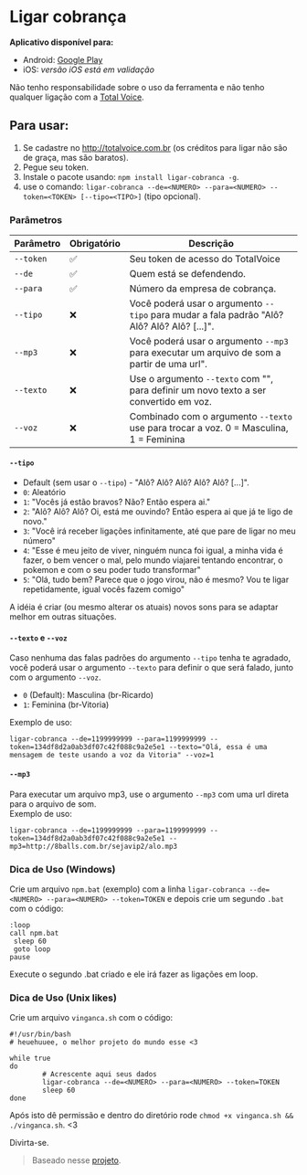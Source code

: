 # Ligar cobrança

**Aplicativo disponível para:**

- Android: [Google Play](https://play.google.com/store/apps/details?id=io.ligarcobranca.gtokai)
- iOS: *versão iOS está em validação*  

Não tenho responsabilidade sobre o uso da ferramenta e não tenho qualquer ligação com a [Total Voice](http://totalvoice.com.br).

## Para usar:

1. Se cadastre no http://totalvoice.com.br (os créditos para ligar não são de graça, mas são baratos).
2. Pegue seu token.
3. Instale o pacote usando: `npm install ligar-cobranca -g`.
4. use o comando: `ligar-cobranca --de=<NUMERO> --para=<NUMERO> --token=<TOKEN> [--tipo=<TIPO>]` (tipo opcional).

### Parâmetros

| Parâmetro | Obrigatório        | Descrição                                                                                    |
|-----------|--------------------|----------------------------------------------------------------------------------------------|
| `--token` | :white_check_mark: | Seu token de acesso do TotalVoice                                                            |
| `--de`    | :white_check_mark: | Quem está se defendendo.                                                                     |
| `--para`  | :white_check_mark: | Número da empresa de cobrança.                                                               |
| `--tipo`  | :x:                | Você poderá usar o argumento `--tipo` para mudar a fala padrão "Alô? Alô? Alô? Alô? [...]".  |
| `--mp3`   | :x:                | Você poderá usar o argumento `--mp3` para executar um arquivo de som a partir de uma url".   |
| `--texto` | :x:                | Use o argumento `--texto` com "", para definir um novo texto a ser convertido em voz.        |
| `--voz`   | :x:                | Combinado com o argumento `--texto` use para trocar a voz. 0 = Masculina, 1 = Feminina       |


#### `--tipo`

- Default (sem usar o `--tipo`) - "Alô? Alô? Alô? Alô? Alô? [...]".
- `0`: Aleatório  
- `1`: "Vocês já estão bravos? Não? Então espera ai."  
- `2`: "Alô? Alô? Alô? Oi, está me ouvindo? Então espera ai que já te ligo de novo."  
- `3`: "Você irá receber ligações infinitamente, até que pare de ligar no meu número"  
- `4`: "Esse é meu jeito de viver, ninguém nunca foi igual, a minha vida é fazer, o bem vencer o mal, pelo mundo viajarei tentando encontrar, o pokemon e com o seu poder tudo transformar"  
- `5`: "Olá, tudo bem? Parece que o jogo virou, não é mesmo? Vou te ligar repetidamente, igual vocês fazem comigo"  
  
A idéia é criar (ou mesmo alterar os atuais) novos sons para se adaptar melhor em outras situações.  
  
#### `--texto` e `--voz`  
  
Caso nenhuma das falas padrões do argumento `--tipo` tenha te agradado, você poderá usar o argumento `--texto` para definir o que será falado, junto com o argumento `--voz`.

- `0` (Default): Masculina (br-Ricardo)  
- `1`: Feminina (br-Vitoria)

Exemplo de uso:  
  
`ligar-cobranca --de=1199999999 --para=1199999999 --token=134df8d2a0ab3df07c42f088c9a2e5e1 --texto="Olá, essa é uma mensagem de teste usando a voz da Vitoria" --voz=1`  
  
#### `--mp3`  
  
Para executar um arquivo mp3, use o argumento `--mp3` com uma url direta para o arquivo de som.  
Exemplo de uso:  
  
`ligar-cobranca --de=1199999999 --para=1199999999 --token=134df8d2a0ab3df07c42f088c9a2e5e1 --mp3=http://8balls.com.br/sejavip2/alo.mp3`  
  
### Dica de Uso (Windows)  
  
Crie um arquivo `npm.bat` (exemplo) com a linha `ligar-cobranca --de=<NUMERO> --para=<NUMERO> --token=TOKEN` e depois crie um segundo `.bat` com o código:

```
:loop
call npm.bat
 sleep 60
 goto loop
pause
```

Execute o segundo .bat criado e ele irá fazer as ligações em loop.  


### Dica de Uso (Unix likes)

Crie um arquivo `vinganca.sh` com o código:

```shell
#!/usr/bin/bash
# heuehuuee, o melhor projeto do mundo esse <3

while true
do
        # Acrescente aqui seus dados
        ligar-cobranca --de=<NUMERO> --para=<NUMERO> --token=TOKEN
        sleep 60
done
```

Após isto dê permissão e dentro do diretório rode `chmod +x vinganca.sh && ./vinganca.sh`. <3


Divirta-se.

> Baseado nesse [projeto](https://github.com/haskellcamargo/gemidao-do-zap).  

